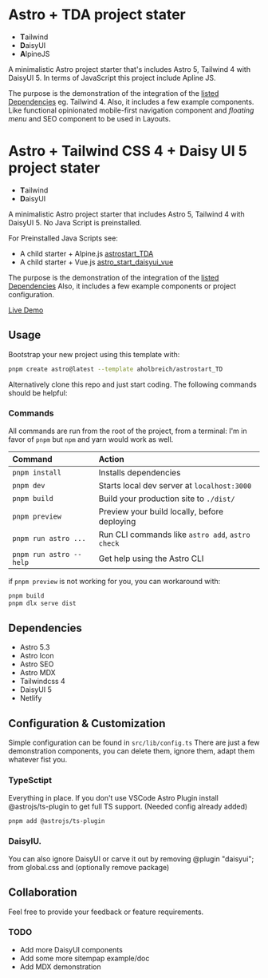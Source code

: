 # Astro + TDA project stater

* **T**ailwind
* **D**aisyUI
* **A**lpineJS

A minimalistic Astro project starter that's includes Astro 5, Tailwind 4 with DaisyUI 5. In terms of JavaScript this project include Apline JS.

The purpose is the demonstration of the integration of the [listed Dependencies](#Dependencies) eg. Tailwind 4. 
Also, it includes a few example components. Like functional opinionated mobile-first navigation component and _floating menu_ and SEO component to be used in Layouts.


# Astro + Tailwind CSS 4 + Daisy UI 5 project stater

* **T**ailwind
* **D**aisyUI

A minimalistic Astro project starter that includes Astro 5, Tailwind 4 with DaisyUI 5. No Java Script is preinstalled.

For Preinstalled Java Scripts see:

* A child starter + Alpine.js [astrostart_TDA](https://github.com/aholbreich/astrostart_TDA)
* A child starter + Vue.js [astro_start_daisyui_vue](https://github.com/aholbreich/astro_start_daisyui_vue)


The purpose is the demonstration of the integration of the [listed Dependencies](#Dependencies) 
Also, it includes a few example components or project configuration.


[Live Demo](https://astro-start-tailwind.vercel.app/)

## Usage

Bootstrap your new project using this template with:

```bash
pnpm create astro@latest --template aholbreich/astrostart_TD
```

Alternatively clone this repo and just start coding. The following commands should be helpful:


### Commands

All commands are run from the root of the project, from a terminal:
I'm in favor of `pnpm` but `npm` and yarn would work as well.

| Command                 | Action                                           |
| :---------------------- | :----------------------------------------------- |
| `pnpm install`          | Installs dependencies                            |
| `pnpm dev`              | Starts local dev server at `localhost:3000`      |
| `pnpm build`            | Build your production site to `./dist/`          |
| `pnpm preview`          | Preview your build locally, before deploying     |
| `pnpm run astro ...`    | Run CLI commands like `astro add`, `astro check` |
| `pnpm run astro --help` | Get help using the Astro CLI                     |

if  `pnpm preview`  is not working for you, you can workaround with:

```bash
pnpm build
pnpm dlx serve dist
```

## Dependencies

- Astro 5.3
- Astro Icon
- Astro SEO
- Astro MDX
- Tailwindcss 4
- DaisyUI 5
- Netlify

## Configuration & Customization

Simple configuration can be found in `src/lib/config.ts`
There are just a few demonstration components, you can delete them, ignore them, adapt them whatever fist you.

### TypeSctipt
Everything in place. If you don't use VSCode Astro Plugin install @astrojs/ts-plugin to get full TS support. (Needed config already added)
```bash
pnpm add @astrojs/ts-plugin
```

### DaisyIU. 
You can also ignore DaisyUI or carve it out by removing @plugin "daisyui"; from global.css and (optionally remove package)

## Collaboration

Feel free to provide your feedback or feature requirements.

### TODO

* Add more DaisyUI components
* Add some more sitempap example/doc
* Add MDX demonstration